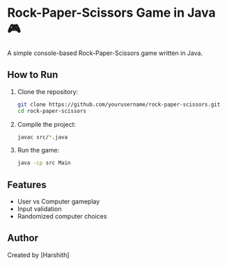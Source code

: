 # Rock-Paper-Scissors Game in Java 🎮

A simple console-based Rock-Paper-Scissors game written in Java.

## How to Run

1. Clone the repository:
   ```bash
   git clone https://github.com/yourusername/rock-paper-scissors.git
   cd rock-paper-scissors
   ```

2. Compile the project:
   ```bash
   javac src/*.java
   ```

3. Run the game:
   ```bash
   java -cp src Main
   ```

## Features

- User vs Computer gameplay
- Input validation
- Randomized computer choices

## Author

Created by [Harshith]
